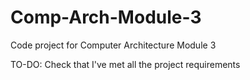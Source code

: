 # Comp-Arch-Module-3
Code project for Computer Architecture Module 3

TO-DO:
    Check that I've met all the project requirements